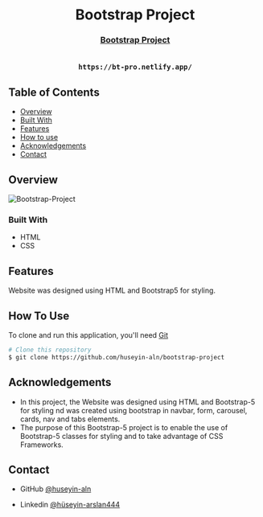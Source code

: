 
<h1 align="center">Bootstrap Project</h1>

<div align="center">
  <h3>
    <a href="https://huseyin-aln.github.io/bootstrap-project/">
      Bootstrap Project
    </a>
    <br>
    <br>
    
    https://bt-pro.netlify.app/
  </h3>
</div>


<!-- TABLE OF CONTENTS -->

## Table of Contents

- [Overview](#overview)
- [Built With](#built-with)
- [Features](#features)
- [How to use](#how-to-use)
- [Acknowledgements](#acknowledgements)
- [Contact](#contact)

<!-- OVERVIEW -->

## Overview

![Bootstrap-Project](https://user-images.githubusercontent.com/101873227/201475126-8f25a709-b3a9-42af-b9fc-77984702f6db.gif)


### Built With

- HTML
- CSS

## Features

Website was designed using HTML and Bootstrap5 for styling. 

## How To Use

To clone and run this application, you'll need [Git](https://git-scm.com) 
```bash
# Clone this repository
$ git clone https://github.com/huseyin-aln/bootstrap-project

```

## Acknowledgements
- In this project, the Website was designed using HTML and Bootstrap-5 for styling nd was created using bootstrap in navbar, form, carousel, cards, nav and tabs elements.  
- The purpose of this Bootstrap-5 project is to enable the use of Bootstrap-5 classes for styling and to take advantage of CSS Frameworks.

## Contact

- GitHub [@huseyin-aln](https://{github.com/huseyin-aln})

- Linkedin [@hüseyin-arslan444](https://{linkedin.com/hüseyin-arslan444})
